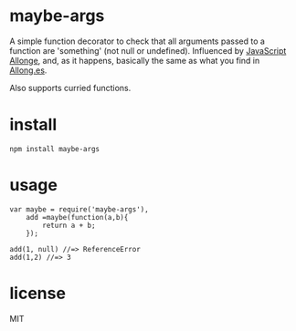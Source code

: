maybe-args
=============

A simple function decorator to check that all arguments passed to a function are 'something' (not null or undefined). Influenced by [JavaScript Allonge](https://leanpub.com/javascript-allonge), and, as it happens, basically the same as what you find in [Allong.es](https://github.com/raganwald/allong.es/).

Also supports curried functions.

install
=======

```
npm install maybe-args
```

usage
=====

```
var maybe = require('maybe-args'),
	add =maybe(function(a,b){
		return a + b;
	});

add(1, null) //=> ReferenceError
add(1,2) //=> 3
```

license
=======
MIT